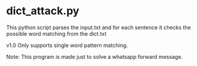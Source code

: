 # dict_attack.py
This python script parses the input.txt and for each sentence it checks the possible
word matching from the dict.txt

v1.0 Only supports single word pattern matching.

Note: This program is made just to solve a whatsapp forward message.